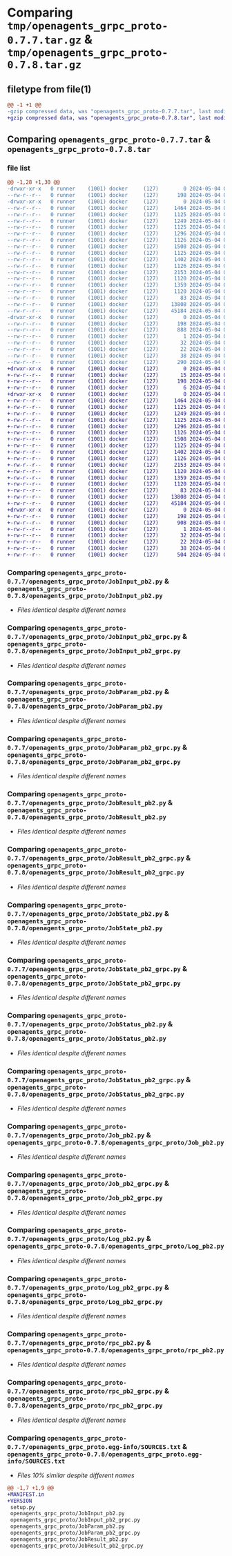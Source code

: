 # Comparing `tmp/openagents_grpc_proto-0.7.7.tar.gz` & `tmp/openagents_grpc_proto-0.7.8.tar.gz`

## filetype from file(1)

```diff
@@ -1 +1 @@
-gzip compressed data, was "openagents_grpc_proto-0.7.7.tar", last modified: Sat May  4 08:15:03 2024, max compression
+gzip compressed data, was "openagents_grpc_proto-0.7.8.tar", last modified: Sat May  4 08:33:50 2024, max compression
```

## Comparing `openagents_grpc_proto-0.7.7.tar` & `openagents_grpc_proto-0.7.8.tar`

### file list

```diff
@@ -1,28 +1,30 @@
-drwxr-xr-x   0 runner    (1001) docker     (127)        0 2024-05-04 08:15:03.331731 openagents_grpc_proto-0.7.7/
--rw-r--r--   0 runner    (1001) docker     (127)      198 2024-05-04 08:15:03.331731 openagents_grpc_proto-0.7.7/PKG-INFO
-drwxr-xr-x   0 runner    (1001) docker     (127)        0 2024-05-04 08:15:03.327731 openagents_grpc_proto-0.7.7/openagents_grpc_proto/
--rw-r--r--   0 runner    (1001) docker     (127)     1464 2024-05-04 08:15:02.000000 openagents_grpc_proto-0.7.7/openagents_grpc_proto/JobInput_pb2.py
--rw-r--r--   0 runner    (1001) docker     (127)     1125 2024-05-04 08:15:02.000000 openagents_grpc_proto-0.7.7/openagents_grpc_proto/JobInput_pb2_grpc.py
--rw-r--r--   0 runner    (1001) docker     (127)     1249 2024-05-04 08:15:02.000000 openagents_grpc_proto-0.7.7/openagents_grpc_proto/JobParam_pb2.py
--rw-r--r--   0 runner    (1001) docker     (127)     1125 2024-05-04 08:15:02.000000 openagents_grpc_proto-0.7.7/openagents_grpc_proto/JobParam_pb2_grpc.py
--rw-r--r--   0 runner    (1001) docker     (127)     1296 2024-05-04 08:15:02.000000 openagents_grpc_proto-0.7.7/openagents_grpc_proto/JobResult_pb2.py
--rw-r--r--   0 runner    (1001) docker     (127)     1126 2024-05-04 08:15:02.000000 openagents_grpc_proto-0.7.7/openagents_grpc_proto/JobResult_pb2_grpc.py
--rw-r--r--   0 runner    (1001) docker     (127)     1508 2024-05-04 08:15:02.000000 openagents_grpc_proto-0.7.7/openagents_grpc_proto/JobState_pb2.py
--rw-r--r--   0 runner    (1001) docker     (127)     1125 2024-05-04 08:15:02.000000 openagents_grpc_proto-0.7.7/openagents_grpc_proto/JobState_pb2_grpc.py
--rw-r--r--   0 runner    (1001) docker     (127)     1402 2024-05-04 08:15:02.000000 openagents_grpc_proto-0.7.7/openagents_grpc_proto/JobStatus_pb2.py
--rw-r--r--   0 runner    (1001) docker     (127)     1126 2024-05-04 08:15:02.000000 openagents_grpc_proto-0.7.7/openagents_grpc_proto/JobStatus_pb2_grpc.py
--rw-r--r--   0 runner    (1001) docker     (127)     2153 2024-05-04 08:15:02.000000 openagents_grpc_proto-0.7.7/openagents_grpc_proto/Job_pb2.py
--rw-r--r--   0 runner    (1001) docker     (127)     1120 2024-05-04 08:15:02.000000 openagents_grpc_proto-0.7.7/openagents_grpc_proto/Job_pb2_grpc.py
--rw-r--r--   0 runner    (1001) docker     (127)     1359 2024-05-04 08:15:02.000000 openagents_grpc_proto-0.7.7/openagents_grpc_proto/Log_pb2.py
--rw-r--r--   0 runner    (1001) docker     (127)     1120 2024-05-04 08:15:02.000000 openagents_grpc_proto-0.7.7/openagents_grpc_proto/Log_pb2_grpc.py
--rw-r--r--   0 runner    (1001) docker     (127)       83 2024-05-04 08:15:02.000000 openagents_grpc_proto-0.7.7/openagents_grpc_proto/__init__.py
--rw-r--r--   0 runner    (1001) docker     (127)    13808 2024-05-04 08:15:02.000000 openagents_grpc_proto-0.7.7/openagents_grpc_proto/rpc_pb2.py
--rw-r--r--   0 runner    (1001) docker     (127)    45184 2024-05-04 08:15:02.000000 openagents_grpc_proto-0.7.7/openagents_grpc_proto/rpc_pb2_grpc.py
-drwxr-xr-x   0 runner    (1001) docker     (127)        0 2024-05-04 08:15:03.327731 openagents_grpc_proto-0.7.7/openagents_grpc_proto.egg-info/
--rw-r--r--   0 runner    (1001) docker     (127)      198 2024-05-04 08:15:03.000000 openagents_grpc_proto-0.7.7/openagents_grpc_proto.egg-info/PKG-INFO
--rw-r--r--   0 runner    (1001) docker     (127)      888 2024-05-04 08:15:03.000000 openagents_grpc_proto-0.7.7/openagents_grpc_proto.egg-info/SOURCES.txt
--rw-r--r--   0 runner    (1001) docker     (127)        1 2024-05-04 08:15:03.000000 openagents_grpc_proto-0.7.7/openagents_grpc_proto.egg-info/dependency_links.txt
--rw-r--r--   0 runner    (1001) docker     (127)       32 2024-05-04 08:15:03.000000 openagents_grpc_proto-0.7.7/openagents_grpc_proto.egg-info/requires.txt
--rw-r--r--   0 runner    (1001) docker     (127)       22 2024-05-04 08:15:03.000000 openagents_grpc_proto-0.7.7/openagents_grpc_proto.egg-info/top_level.txt
--rw-r--r--   0 runner    (1001) docker     (127)       38 2024-05-04 08:15:03.331731 openagents_grpc_proto-0.7.7/setup.cfg
--rw-r--r--   0 runner    (1001) docker     (127)      290 2024-05-04 08:15:02.000000 openagents_grpc_proto-0.7.7/setup.py
+drwxr-xr-x   0 runner    (1001) docker     (127)        0 2024-05-04 08:33:50.553750 openagents_grpc_proto-0.7.8/
+-rw-r--r--   0 runner    (1001) docker     (127)       15 2024-05-04 08:33:49.000000 openagents_grpc_proto-0.7.8/MANIFEST.in
+-rw-r--r--   0 runner    (1001) docker     (127)      198 2024-05-04 08:33:50.553750 openagents_grpc_proto-0.7.8/PKG-INFO
+-rw-r--r--   0 runner    (1001) docker     (127)        6 2024-05-04 08:33:49.000000 openagents_grpc_proto-0.7.8/VERSION
+drwxr-xr-x   0 runner    (1001) docker     (127)        0 2024-05-04 08:33:50.553750 openagents_grpc_proto-0.7.8/openagents_grpc_proto/
+-rw-r--r--   0 runner    (1001) docker     (127)     1464 2024-05-04 08:33:49.000000 openagents_grpc_proto-0.7.8/openagents_grpc_proto/JobInput_pb2.py
+-rw-r--r--   0 runner    (1001) docker     (127)     1125 2024-05-04 08:33:49.000000 openagents_grpc_proto-0.7.8/openagents_grpc_proto/JobInput_pb2_grpc.py
+-rw-r--r--   0 runner    (1001) docker     (127)     1249 2024-05-04 08:33:49.000000 openagents_grpc_proto-0.7.8/openagents_grpc_proto/JobParam_pb2.py
+-rw-r--r--   0 runner    (1001) docker     (127)     1125 2024-05-04 08:33:49.000000 openagents_grpc_proto-0.7.8/openagents_grpc_proto/JobParam_pb2_grpc.py
+-rw-r--r--   0 runner    (1001) docker     (127)     1296 2024-05-04 08:33:49.000000 openagents_grpc_proto-0.7.8/openagents_grpc_proto/JobResult_pb2.py
+-rw-r--r--   0 runner    (1001) docker     (127)     1126 2024-05-04 08:33:49.000000 openagents_grpc_proto-0.7.8/openagents_grpc_proto/JobResult_pb2_grpc.py
+-rw-r--r--   0 runner    (1001) docker     (127)     1508 2024-05-04 08:33:49.000000 openagents_grpc_proto-0.7.8/openagents_grpc_proto/JobState_pb2.py
+-rw-r--r--   0 runner    (1001) docker     (127)     1125 2024-05-04 08:33:49.000000 openagents_grpc_proto-0.7.8/openagents_grpc_proto/JobState_pb2_grpc.py
+-rw-r--r--   0 runner    (1001) docker     (127)     1402 2024-05-04 08:33:49.000000 openagents_grpc_proto-0.7.8/openagents_grpc_proto/JobStatus_pb2.py
+-rw-r--r--   0 runner    (1001) docker     (127)     1126 2024-05-04 08:33:49.000000 openagents_grpc_proto-0.7.8/openagents_grpc_proto/JobStatus_pb2_grpc.py
+-rw-r--r--   0 runner    (1001) docker     (127)     2153 2024-05-04 08:33:49.000000 openagents_grpc_proto-0.7.8/openagents_grpc_proto/Job_pb2.py
+-rw-r--r--   0 runner    (1001) docker     (127)     1120 2024-05-04 08:33:49.000000 openagents_grpc_proto-0.7.8/openagents_grpc_proto/Job_pb2_grpc.py
+-rw-r--r--   0 runner    (1001) docker     (127)     1359 2024-05-04 08:33:49.000000 openagents_grpc_proto-0.7.8/openagents_grpc_proto/Log_pb2.py
+-rw-r--r--   0 runner    (1001) docker     (127)     1120 2024-05-04 08:33:49.000000 openagents_grpc_proto-0.7.8/openagents_grpc_proto/Log_pb2_grpc.py
+-rw-r--r--   0 runner    (1001) docker     (127)       83 2024-05-04 08:33:49.000000 openagents_grpc_proto-0.7.8/openagents_grpc_proto/__init__.py
+-rw-r--r--   0 runner    (1001) docker     (127)    13808 2024-05-04 08:33:49.000000 openagents_grpc_proto-0.7.8/openagents_grpc_proto/rpc_pb2.py
+-rw-r--r--   0 runner    (1001) docker     (127)    45184 2024-05-04 08:33:49.000000 openagents_grpc_proto-0.7.8/openagents_grpc_proto/rpc_pb2_grpc.py
+drwxr-xr-x   0 runner    (1001) docker     (127)        0 2024-05-04 08:33:50.553750 openagents_grpc_proto-0.7.8/openagents_grpc_proto.egg-info/
+-rw-r--r--   0 runner    (1001) docker     (127)      198 2024-05-04 08:33:50.000000 openagents_grpc_proto-0.7.8/openagents_grpc_proto.egg-info/PKG-INFO
+-rw-r--r--   0 runner    (1001) docker     (127)      908 2024-05-04 08:33:50.000000 openagents_grpc_proto-0.7.8/openagents_grpc_proto.egg-info/SOURCES.txt
+-rw-r--r--   0 runner    (1001) docker     (127)        1 2024-05-04 08:33:50.000000 openagents_grpc_proto-0.7.8/openagents_grpc_proto.egg-info/dependency_links.txt
+-rw-r--r--   0 runner    (1001) docker     (127)       32 2024-05-04 08:33:50.000000 openagents_grpc_proto-0.7.8/openagents_grpc_proto.egg-info/requires.txt
+-rw-r--r--   0 runner    (1001) docker     (127)       22 2024-05-04 08:33:50.000000 openagents_grpc_proto-0.7.8/openagents_grpc_proto.egg-info/top_level.txt
+-rw-r--r--   0 runner    (1001) docker     (127)       38 2024-05-04 08:33:50.553750 openagents_grpc_proto-0.7.8/setup.cfg
+-rw-r--r--   0 runner    (1001) docker     (127)      504 2024-05-04 08:33:49.000000 openagents_grpc_proto-0.7.8/setup.py
```

### Comparing `openagents_grpc_proto-0.7.7/openagents_grpc_proto/JobInput_pb2.py` & `openagents_grpc_proto-0.7.8/openagents_grpc_proto/JobInput_pb2.py`

 * *Files identical despite different names*

### Comparing `openagents_grpc_proto-0.7.7/openagents_grpc_proto/JobInput_pb2_grpc.py` & `openagents_grpc_proto-0.7.8/openagents_grpc_proto/JobInput_pb2_grpc.py`

 * *Files identical despite different names*

### Comparing `openagents_grpc_proto-0.7.7/openagents_grpc_proto/JobParam_pb2.py` & `openagents_grpc_proto-0.7.8/openagents_grpc_proto/JobParam_pb2.py`

 * *Files identical despite different names*

### Comparing `openagents_grpc_proto-0.7.7/openagents_grpc_proto/JobParam_pb2_grpc.py` & `openagents_grpc_proto-0.7.8/openagents_grpc_proto/JobParam_pb2_grpc.py`

 * *Files identical despite different names*

### Comparing `openagents_grpc_proto-0.7.7/openagents_grpc_proto/JobResult_pb2.py` & `openagents_grpc_proto-0.7.8/openagents_grpc_proto/JobResult_pb2.py`

 * *Files identical despite different names*

### Comparing `openagents_grpc_proto-0.7.7/openagents_grpc_proto/JobResult_pb2_grpc.py` & `openagents_grpc_proto-0.7.8/openagents_grpc_proto/JobResult_pb2_grpc.py`

 * *Files identical despite different names*

### Comparing `openagents_grpc_proto-0.7.7/openagents_grpc_proto/JobState_pb2.py` & `openagents_grpc_proto-0.7.8/openagents_grpc_proto/JobState_pb2.py`

 * *Files identical despite different names*

### Comparing `openagents_grpc_proto-0.7.7/openagents_grpc_proto/JobState_pb2_grpc.py` & `openagents_grpc_proto-0.7.8/openagents_grpc_proto/JobState_pb2_grpc.py`

 * *Files identical despite different names*

### Comparing `openagents_grpc_proto-0.7.7/openagents_grpc_proto/JobStatus_pb2.py` & `openagents_grpc_proto-0.7.8/openagents_grpc_proto/JobStatus_pb2.py`

 * *Files identical despite different names*

### Comparing `openagents_grpc_proto-0.7.7/openagents_grpc_proto/JobStatus_pb2_grpc.py` & `openagents_grpc_proto-0.7.8/openagents_grpc_proto/JobStatus_pb2_grpc.py`

 * *Files identical despite different names*

### Comparing `openagents_grpc_proto-0.7.7/openagents_grpc_proto/Job_pb2.py` & `openagents_grpc_proto-0.7.8/openagents_grpc_proto/Job_pb2.py`

 * *Files identical despite different names*

### Comparing `openagents_grpc_proto-0.7.7/openagents_grpc_proto/Job_pb2_grpc.py` & `openagents_grpc_proto-0.7.8/openagents_grpc_proto/Job_pb2_grpc.py`

 * *Files identical despite different names*

### Comparing `openagents_grpc_proto-0.7.7/openagents_grpc_proto/Log_pb2.py` & `openagents_grpc_proto-0.7.8/openagents_grpc_proto/Log_pb2.py`

 * *Files identical despite different names*

### Comparing `openagents_grpc_proto-0.7.7/openagents_grpc_proto/Log_pb2_grpc.py` & `openagents_grpc_proto-0.7.8/openagents_grpc_proto/Log_pb2_grpc.py`

 * *Files identical despite different names*

### Comparing `openagents_grpc_proto-0.7.7/openagents_grpc_proto/rpc_pb2.py` & `openagents_grpc_proto-0.7.8/openagents_grpc_proto/rpc_pb2.py`

 * *Files identical despite different names*

### Comparing `openagents_grpc_proto-0.7.7/openagents_grpc_proto/rpc_pb2_grpc.py` & `openagents_grpc_proto-0.7.8/openagents_grpc_proto/rpc_pb2_grpc.py`

 * *Files identical despite different names*

### Comparing `openagents_grpc_proto-0.7.7/openagents_grpc_proto.egg-info/SOURCES.txt` & `openagents_grpc_proto-0.7.8/openagents_grpc_proto.egg-info/SOURCES.txt`

 * *Files 10% similar despite different names*

```diff
@@ -1,7 +1,9 @@
+MANIFEST.in
+VERSION
 setup.py
 openagents_grpc_proto/JobInput_pb2.py
 openagents_grpc_proto/JobInput_pb2_grpc.py
 openagents_grpc_proto/JobParam_pb2.py
 openagents_grpc_proto/JobParam_pb2_grpc.py
 openagents_grpc_proto/JobResult_pb2.py
 openagents_grpc_proto/JobResult_pb2_grpc.py
```

